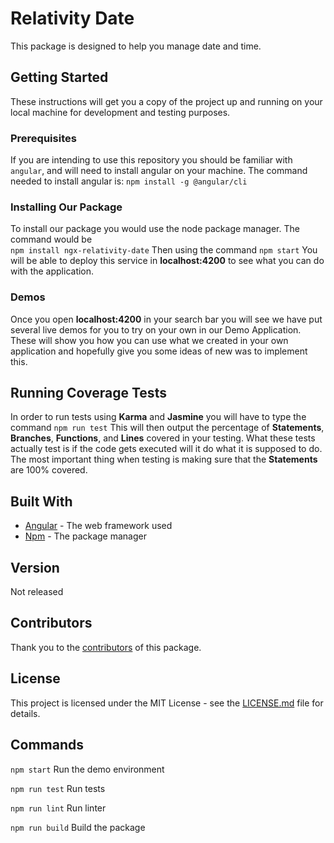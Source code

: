# Relativity Date  

This package is designed to help you manage date and time. 

## Getting Started 
These instructions will get you a copy of the project up and running on your local machine for development and testing purposes.

### Prerequisites

If you are intending to use this repository you should be familiar with ``angular``, and will need to install angular on your machine. The command needed to install angular is:
``npm install -g @angular/cli`` 

### Installing Our Package 
To install our package you would use the node package manager.
The command would be  
``npm install ngx-relativity-date``
Then using the command 
``npm start`` 
You will be able to deploy this service in **localhost:4200** to see what you can do with the application. 


### Demos
Once you open **localhost:4200** in your search bar you will see we have put several live demos for you to try on your own in our Demo Application. 
These will show you how you can use what we created in your own application and hopefully give you some ideas of new was to implement this. 

## Running Coverage Tests
In order to run tests using **Karma** and **Jasmine** you will have to type the command 
``npm run test``
This will then output the percentage of **Statements**, **Branches**, **Functions**, and **Lines** covered in your testing. 
What these tests actually test is if the code gets executed will it do what it is supposed to do. The most important thing when testing is making sure that the **Statements** are 100% covered. 

## Built With 
* [Angular]([https://angular.io/](https://angular.io/)) - The web framework used 
* [Npm]([https://www.npmjs.com/get-npm](https://www.npmjs.com/get-npm)) - The package manager

## Version
Not released 

## Contributors

Thank you to the [contributors]([https://github.com/milestechnologies/ngx-keyboard-shortcuts/graphs/contributors](https://github.com/milestechnologies/ngx-keyboard-shortcuts/graphs/contributors)) of this package. 

## License

This project is licensed under the MIT License - see the  [LICENSE.md]([https://github.com/milestechnologies/ngx-keyboard-shortcuts/blob/develop/LICENSE])  file for details.
## Commands

`npm start` Run the demo environment

`npm run test` Run tests

`npm run lint` Run linter

`npm run build` Build the package
